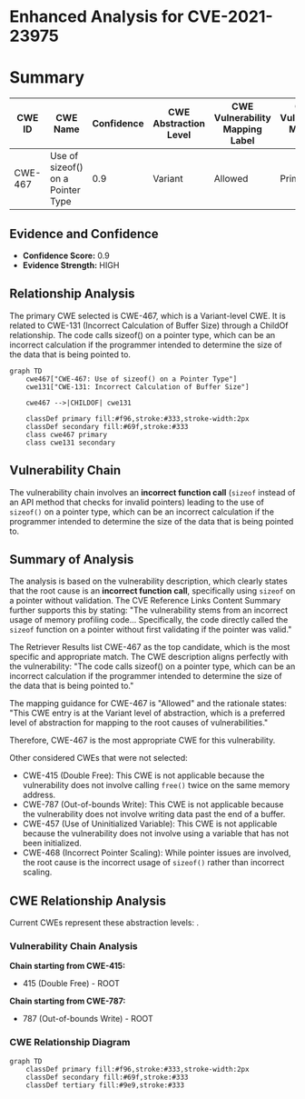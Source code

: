 # Enhanced Analysis for CVE-2021-23975

# Summary
| CWE ID | CWE Name | Confidence | CWE Abstraction Level | CWE Vulnerability Mapping Label | CWE-Vulnerability Mapping Notes |
|---|---|---|---|---|---|
| CWE-467 | Use of sizeof() on a Pointer Type | 0.9 | Variant | Allowed | Primary CWE |

## Evidence and Confidence

*   **Confidence Score:** 0.9
*   **Evidence Strength:** HIGH

## Relationship Analysis
The primary CWE selected is CWE-467, which is a Variant-level CWE. It is related to CWE-131 (Incorrect Calculation of Buffer Size) through a ChildOf relationship. The code calls sizeof() on a pointer type, which can be an incorrect calculation if the programmer intended to determine the size of the data that is being pointed to.

```mermaid
graph TD
    cwe467["CWE-467: Use of sizeof() on a Pointer Type"]
    cwe131["CWE-131: Incorrect Calculation of Buffer Size"]

    cwe467 -->|CHILDOF| cwe131

    classDef primary fill:#f96,stroke:#333,stroke-width:2px
    classDef secondary fill:#69f,stroke:#333
    class cwe467 primary
    class cwe131 secondary
```

## Vulnerability Chain
The vulnerability chain involves an **incorrect function call** (`sizeof` instead of an API method that checks for invalid pointers) leading to the use of `sizeof()` on a pointer type, which can be an incorrect calculation if the programmer intended to determine the size of the data that is being pointed to.

## Summary of Analysis
The analysis is based on the vulnerability description, which clearly states that the root cause is an **incorrect function call**, specifically using `sizeof` on a pointer without validation. The CVE Reference Links Content Summary further supports this by stating: "The vulnerability stems from an incorrect usage of memory profiling code... Specifically, the code directly called the `sizeof` function on a pointer without first validating if the pointer was valid."

The Retriever Results list CWE-467 as the top candidate, which is the most specific and appropriate match. The CWE description aligns perfectly with the vulnerability: "The code calls sizeof() on a pointer type, which can be an incorrect calculation if the programmer intended to determine the size of the data that is being pointed to."

The mapping guidance for CWE-467 is "Allowed" and the rationale states: "This CWE entry is at the Variant level of abstraction, which is a preferred level of abstraction for mapping to the root causes of vulnerabilities."

Therefore, CWE-467 is the most appropriate CWE for this vulnerability.

Other considered CWEs that were not selected:
* CWE-415 (Double Free): This CWE is not applicable because the vulnerability does not involve calling `free()` twice on the same memory address.
* CWE-787 (Out-of-bounds Write): This CWE is not applicable because the vulnerability does not involve writing data past the end of a buffer.
* CWE-457 (Use of Uninitialized Variable): This CWE is not applicable because the vulnerability does not involve using a variable that has not been initialized.
* CWE-468 (Incorrect Pointer Scaling): While pointer issues are involved, the root cause is the incorrect usage of `sizeof()` rather than incorrect scaling.


## CWE Relationship Analysis

Current CWEs represent these abstraction levels: .


### Vulnerability Chain Analysis

**Chain starting from CWE-415:**
- 415 (Double Free) - ROOT


**Chain starting from CWE-787:**
- 787 (Out-of-bounds Write) - ROOT



### CWE Relationship Diagram

```mermaid
graph TD
    classDef primary fill:#f96,stroke:#333,stroke-width:2px
    classDef secondary fill:#69f,stroke:#333
    classDef tertiary fill:#9e9,stroke:#333
```